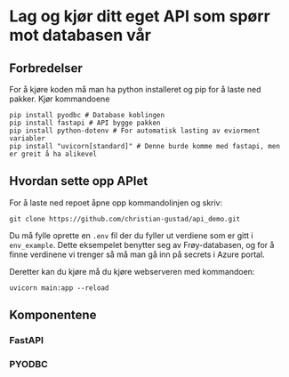 # Lag og kjør ditt eget API som spørr mot databasen vår
## Forbredelser
For å kjøre koden må man ha python installeret og pip for å laste ned pakker.
Kjør kommandoene
```shellscript
pip install pyodbc # Database koblingen
pip install fastapi # API bygge pakken
pip install python-dotenv # For automatisk lasting av eviorment variabler
pip install "uvicorn[standard]" # Denne burde komme med fastapi, men er greit å ha alikevel
```


## Hvordan sette opp APIet
For å laste ned repoet åpne opp kommandolinjen og skriv:
```shellscript
git clone https://github.com/christian-gustad/api_demo.git
```

Du må fylle oprette en `.env` fil der du fyller ut verdiene som er gitt i `env_example`.
Dette eksempelet benytter seg av Frøy-databasen, og for å finne verdinene vi trenger så må man gå inn på secrets i Azure portal.

Deretter kan du kjøre må du kjøre webserveren med kommandoen:
```shellscript
uvicorn main:app --reload
```

## Komponentene

### FastAPI

### PYODBC


